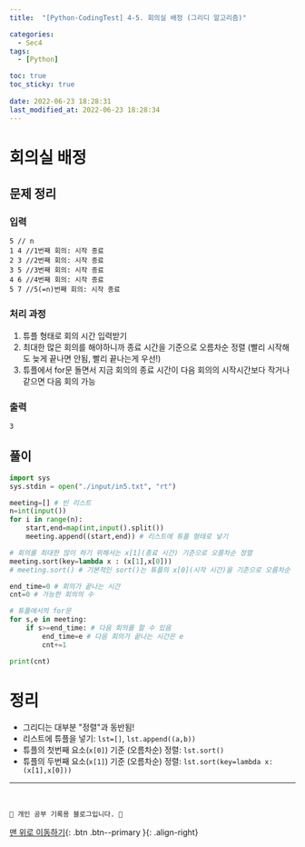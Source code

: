 ```yaml
---
title:  "[Python-CodingTest] 4-5. 회의실 배정 (그리디 알고리즘)"

categories:
  - Sec4
tags:
  - [Python]

toc: true
toc_sticky: true
 
date: 2022-06-23 18:28:31
last_modified_at: 2022-06-23 18:28:34
---
```


# 회의실 배정
## 문제 정리
### 입력
```
5 // n
1 4 //1번째 회의: 시작 종료
2 3 //2번째 회의: 시작 종료
3 5 //3번째 회의: 시작 종료
4 6 //4번째 회의: 시작 종료
5 7 //5(=n)번째 회의: 시작 종료
```
### 처리 과정
1. 튜플 형태로 회의 시간 입력받기
2. 최대한 많은 회의를 해야하니까 종료 시간을 기준으로 오름차순 정렬 (빨리 시작해도 늦게 끝나면 안됨, 빨리 끝나는게 우선!)
3. 튜플에서 for문 돌면서 지금 회의의 종료 시간이 다음 회의의 시작시간보다 작거나 같으면 다음 회의 가능

### 출력
```
3
```

## 풀이
```py
import sys
sys.stdin = open("./input/in5.txt", "rt")

meeting=[] # 빈 리스트
n=int(input())
for i in range(n):
    start,end=map(int,input().split())
    meeting.append((start,end)) # 리스트에 튜플 형태로 넣기

# 회의를 최대한 많이 하기 위해서는 x[1](종료 시간) 기준으로 오름차순 정렬
meeting.sort(key=lambda x : (x[1],x[0]))
# meeting.sort() # 기본적인 sort()는 튜플의 x[0](시작 시간)을 기준으로 오름차순 정렬

end_time=0 # 회의가 끝나는 시간
cnt=0 # 가능한 회의의 수

# 튜플에서의 for문
for s,e in meeting:
    if s>=end_time: # 다음 회의를 할 수 있음
        end_time=e # 다음 회의가 끝나는 시간은 e
        cnt+=1

print(cnt)
```

# 정리
- 그리디는 대부분 "정렬"과 동반됨!
- 리스트에 튜플을 넣기: `lst=[]`, `lst.append((a,b))`
- 튜플의 첫번째 요소(`x[0]`) 기준 (오름차순) 정렬: `lst.sort()`
- 튜플의 두번째 요소(`x[1]`) 기준 (오름차순) 정렬: `lst.sort(key=lambda x: (x[1],x[0]))`


***
<br>

    💛 개인 공부 기록용 블로그입니다. 👻

[맨 위로 이동하기](#){: .btn .btn--primary }{: .align-right}